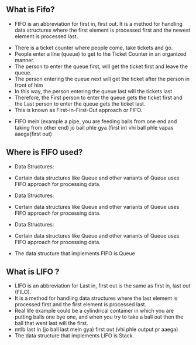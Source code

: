 ##  What is Fifo?
* FIFO is an abbreviation for first in, first out. It is a method for handling data structures where the first element is processed first and the newest element is processed last.
- There is a ticket counter where people come, take tickets and go.
- People enter a line (queue) to get to the Ticket Counter in an organized manner.
- The person to enter the queue first, will get the ticket first and leave the queue.
- The person entering the queue next will get the ticket after the person in front of him
- In this way, the person entering the queue last will the tickets last
- Therefore, the First person to enter the queue gets the ticket first and the Last person to enter the queue gets the ticket last.
- This is known as First-In-First-Out approach or FIFO.
* FIFO mein (example a pipe, you are feeding balls from one end and taking from other end) jo ball phle gya (first in) vhi ball phle vapas aaega(first out)
## Where is FIFO used?
* Data Structures:
- Certain data structures like Queue and other variants of Queue uses FIFO approach for processing data. 
* Data Structures:
- Certain data structures like Queue and other variants of Queue uses FIFO approach for processing data. 
* Data Structures:
- Certain data structures like Queue and other variants of Queue uses FIFO approach for processing data. 
* The data structure that implements FIFO is Queue
## What is LIFO ?
* LIFO is an abbreviation for Last in, first out is the same as first in, last out (FILO).
* It is a method for handling data structures where the last element is processed first and the first element is processed last.
* Real life example could be a cylindrical container in which you are putting balls one bye one, and when you try to take a ball out then the ball that went last will the first.
* mtlb last in (jo ball last mein gya) first out (vhi phle output pr aaega)
* The data structure that implements LIFO is Stack.
